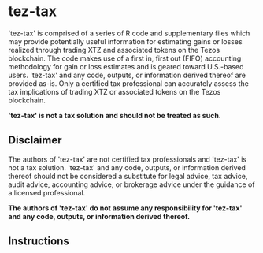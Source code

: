 # tez-tax

'tez-tax' is comprised of a series of R code and supplementary files which may provide potentially useful information for estimating gains or losses realized through trading XTZ and associated tokens on the Tezos blockchain. The code makes use of a first in, first out (FIFO) accounting methodology for gain or loss estimates and is geared toward U.S.-based users. 'tez-tax' and any code, outputs, or information derived thereof are provided as-is. Only a certified tax professional can accurately assess the tax implications of trading XTZ or associated tokens on the Tezos blockchain.

**'tez-tax' is not a tax solution and should not be treated as such.** 

## Disclaimer

The authors of 'tez-tax' are not certified tax professionals and 'tez-tax' is not a tax solution. 'tez-tax' and any code, outputs, or information derived thereof  should not be considered a substitute for legal advice, tax advice, audit advice, accounting advice, or brokerage advice under the guidance of a licensed professional. 

**The authors of 'tez-tax' do not assume any responsibility for 'tez-tax' and any code, outputs, or information derived thereof.**

## Instructions
